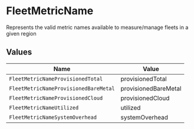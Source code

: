 # FleetMetricName

Represents the valid metric names available to measure/manage fleets in a given region


## Values

| Name                                  | Value                                 |
| ------------------------------------- | ------------------------------------- |
| `FleetMetricNameProvisionedTotal`     | provisionedTotal                      |
| `FleetMetricNameProvisionedBareMetal` | provisionedBareMetal                  |
| `FleetMetricNameProvisionedCloud`     | provisionedCloud                      |
| `FleetMetricNameUtilized`             | utilized                              |
| `FleetMetricNameSystemOverhead`       | systemOverhead                        |